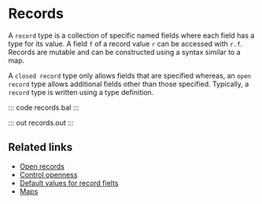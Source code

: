 # Records

A `record` type is a collection of specific named fields where each field has a type for its value. A field `f` of a record value `r` can be accessed with `r.f`. Records are mutable and can be constructed using a syntax similar to a map.

A `closed record` type only allows fields that are specified whereas, an `open record` type allows additional fields other than those specified. Typically, a `record` type is written using a type definition.

::: code records.bal :::

::: out records.out :::

## Related links
- [Open records](/learn/by-example/open-records/)
- [Control openness](/learn/by-example/control-openness/)
- [Default values for record fielts](/learn/by-example/default-values-for-record-fields/)
- [Maps](/learn/by-example/maps/)
